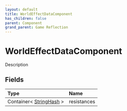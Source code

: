 ```yaml
---
layout: default
title: WorldEffectDataComponent
has_children: false
parent: Component
grand_parent: Game Reflection
---
```

# WorldEffectDataComponent
Description 

## Fields

| Type | Name |
|:----------|:--------------|
| Container< [StringHash](/riftbreaker-wiki/docs/game-reflection/classes/string_hash/) > | resistances |

